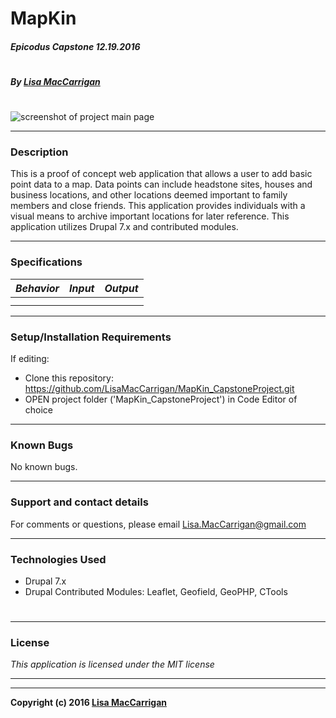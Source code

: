 # **MapKin**

##### Epicodus Capstone 12.19.2016
#
##### By [Lisa MacCarrigan](https://github.com/lisamaccarrigan)
#
![screenshot of project main page](img/web-app.png)

----
### **Description**

This is a proof of concept web application that allows a user to add basic point data to a map. Data points can include headstone sites, houses and business locations, and other locations deemed important to family members and close friends. This application provides individuals with a visual means to archive important locations for later reference. This application utilizes Drupal 7.x and contributed modules.

----
### **Specifications**
| _Behavior_ | _Input_ | _Output_ |
|:---------------------------------------------------------------------:|:---------------------------------------------------------------------------:|:-------------------------------------------------------------------------------------------------------------------:|
|  |  |  |
|  |  |  |
----
### **Setup/Installation Requirements**

If editing:
* Clone this repository: https://github.com/LisaMacCarrigan/MapKin_CapstoneProject.git
* OPEN project folder ('MapKin_CapstoneProject') in Code Editor of choice


----

### **Known Bugs**

No known bugs.

----
### **Support and contact details**

For comments or questions, please email Lisa.MacCarrigan@gmail.com

----
### **Technologies Used**

* Drupal 7.x
* Drupal Contributed Modules: Leaflet, Geofield, GeoPHP, CTools
#

----
### **License**

*This application is licensed under the MIT license*

----
----
**Copyright (c) 2016 [Lisa MacCarrigan](https://github.com/lisamaccarrigan)**
